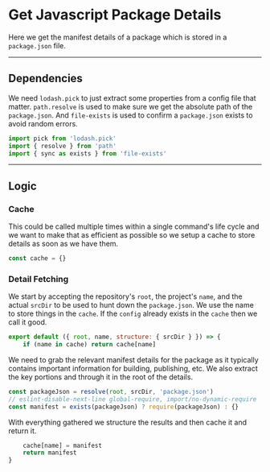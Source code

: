 # Get Javascript Package Details

Here we get the manifest details of a package which is stored in a
`package.json` file.

---

## Dependencies

We need `lodash.pick` to just extract some properties from a config file that
matter. `path.resolve` is used to make sure we get the absolute path of the
`package.json`. And `file-exists` is used to confirm a `package.json` exists to
avoid random errors.

```js
import pick from 'lodash.pick'
import { resolve } from 'path'
import { sync as exists } from 'file-exists'
```

---

## Logic

### Cache

This could be called multiple times within a single command's life cycle and we
want to make that as efficient as possible so we setup a cache to store details
as soon as we have them.

```js
const cache = {}
```

### Detail Fetching

We start by accepting the repository's `root`, the project's `name`, and the
actual `srcDir` to be used to hunt down the `package.json`. We use the name to
store things in the `cache`. If the `config` already exists in the `cache` then
we call it good.

```js
export default ({ root, name, structure: { srcDir } }) => {
    if (name in cache) return cache[name]
```

We need to grab the relevant manifest details for the package as it typically
contains important information for building, publishing, etc. We also extract
the key portions and through it in the root of the details.

```js
const packageJson = resolve(root, srcDir, 'package.json')
// eslint-disable-next-line global-require, import/no-dynamic-require
const manifest = exists(packageJson) ? require(packageJson) : {}
```

With everything gathered we structure the results and then cache it and return
it.

```js
    cache[name] = manifest
    return manifest
}
```
